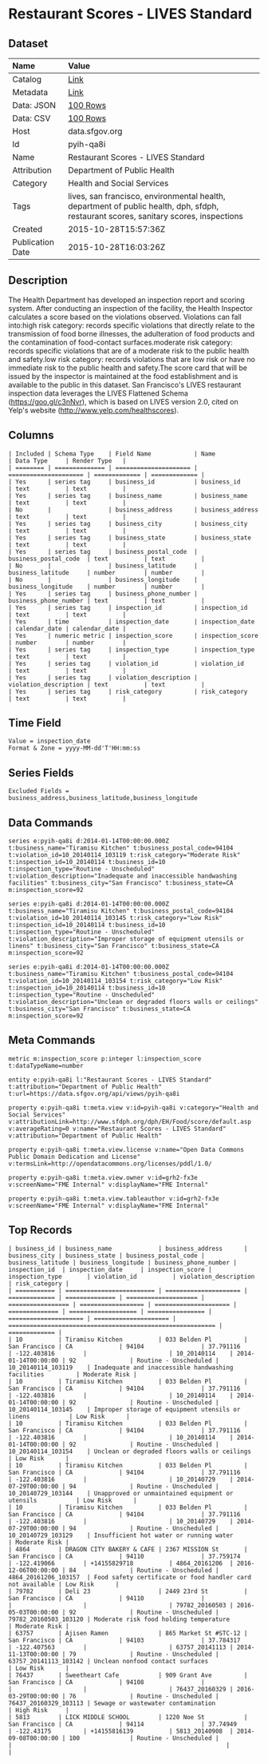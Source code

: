 # Restaurant Scores - LIVES Standard

## Dataset

| Name | Value |
| :--- | :---- |
| Catalog | [Link](https://catalog.data.gov/dataset/food-inspections-lives-standard) |
| Metadata | [Link](https://data.sfgov.org/api/views/pyih-qa8i) |
| Data: JSON | [100 Rows](https://data.sfgov.org/api/views/pyih-qa8i/rows.json?max_rows=100) |
| Data: CSV | [100 Rows](https://data.sfgov.org/api/views/pyih-qa8i/rows.csv?max_rows=100) |
| Host | data.sfgov.org |
| Id | pyih-qa8i |
| Name | Restaurant Scores - LIVES Standard |
| Attribution | Department of Public Health |
| Category | Health and Social Services |
| Tags | lives, san francisco, environmental health, department of public health, dph, sfdph, restaurant scores, sanitary scores, inspections |
| Created | 2015-10-28T15:57:36Z |
| Publication Date | 2015-10-28T16:03:26Z |

## Description

The Health Department has developed an inspection report and scoring system. After conducting an inspection of the facility, the Health Inspector calculates a score based on the violations observed. Violations can fall into:high risk category: records specific violations that directly relate to the transmission of food borne illnesses, the adulteration of food products and the contamination of food-contact surfaces.moderate risk category: records specific violations that are of a moderate risk to the public health and safety.low risk category: records violations that are low risk or have no immediate risk to the public health and safety.The score card that will be issued by the inspector is maintained at the food establishment and is available to the public in this dataset.
San Francisco's LIVES restaurant inspection data leverages the LIVES Flattened Schema (https://goo.gl/c3nNvr), which is based on LIVES version 2.0, cited on Yelp's website (http://www.yelp.com/healthscores).

## Columns

```ls
| Included | Schema Type    | Field Name            | Name                  | Data Type     | Render Type   |
| ======== | ============== | ===================== | ===================== | ============= | ============= |
| Yes      | series tag     | business_id           | business_id           | text          | text          |
| Yes      | series tag     | business_name         | business_name         | text          | text          |
| No       |                | business_address      | business_address      | text          | text          |
| Yes      | series tag     | business_city         | business_city         | text          | text          |
| Yes      | series tag     | business_state        | business_state        | text          | text          |
| Yes      | series tag     | business_postal_code  | business_postal_code  | text          | text          |
| No       |                | business_latitude     | business_latitude     | number        | number        |
| No       |                | business_longitude    | business_longitude    | number        | number        |
| Yes      | series tag     | business_phone_number | business_phone_number | text          | text          |
| Yes      | series tag     | inspection_id         | inspection_id         | text          | text          |
| Yes      | time           | inspection_date       | inspection_date       | calendar_date | calendar_date |
| Yes      | numeric metric | inspection_score      | inspection_score      | number        | number        |
| Yes      | series tag     | inspection_type       | inspection_type       | text          | text          |
| Yes      | series tag     | violation_id          | violation_id          | text          | text          |
| Yes      | series tag     | violation_description | violation_description | text          | text          |
| Yes      | series tag     | risk_category         | risk_category         | text          | text          |
```

## Time Field

```ls
Value = inspection_date
Format & Zone = yyyy-MM-dd'T'HH:mm:ss
```

## Series Fields

```ls
Excluded Fields = business_address,business_latitude,business_longitude
```

## Data Commands

```ls
series e:pyih-qa8i d:2014-01-14T00:00:00.000Z t:business_name="Tiramisu Kitchen" t:business_postal_code=94104 t:violation_id=10_20140114_103119 t:risk_category="Moderate Risk" t:inspection_id=10_20140114 t:business_id=10 t:inspection_type="Routine - Unscheduled" t:violation_description="Inadequate and inaccessible handwashing facilities" t:business_city="San Francisco" t:business_state=CA m:inspection_score=92

series e:pyih-qa8i d:2014-01-14T00:00:00.000Z t:business_name="Tiramisu Kitchen" t:business_postal_code=94104 t:violation_id=10_20140114_103145 t:risk_category="Low Risk" t:inspection_id=10_20140114 t:business_id=10 t:inspection_type="Routine - Unscheduled" t:violation_description="Improper storage of equipment utensils or linens" t:business_city="San Francisco" t:business_state=CA m:inspection_score=92

series e:pyih-qa8i d:2014-01-14T00:00:00.000Z t:business_name="Tiramisu Kitchen" t:business_postal_code=94104 t:violation_id=10_20140114_103154 t:risk_category="Low Risk" t:inspection_id=10_20140114 t:business_id=10 t:inspection_type="Routine - Unscheduled" t:violation_description="Unclean or degraded floors walls or ceilings" t:business_city="San Francisco" t:business_state=CA m:inspection_score=92
```

## Meta Commands

```ls
metric m:inspection_score p:integer l:inspection_score t:dataTypeName=number

entity e:pyih-qa8i l:"Restaurant Scores - LIVES Standard" t:attribution="Department of Public Health" t:url=https://data.sfgov.org/api/views/pyih-qa8i

property e:pyih-qa8i t:meta.view v:id=pyih-qa8i v:category="Health and Social Services" v:attributionLink=http://www.sfdph.org/dph/EH/Food/score/default.asp v:averageRating=0 v:name="Restaurant Scores - LIVES Standard" v:attribution="Department of Public Health"

property e:pyih-qa8i t:meta.view.license v:name="Open Data Commons Public Domain Dedication and License" v:termsLink=http://opendatacommons.org/licenses/pddl/1.0/

property e:pyih-qa8i t:meta.view.owner v:id=grh2-fx3e v:screenName="FME Internal" v:displayName="FME Internal"

property e:pyih-qa8i t:meta.view.tableauthor v:id=grh2-fx3e v:screenName="FME Internal" v:displayName="FME Internal"
```

## Top Records

```ls
| business_id | business_name             | business_address      | business_city | business_state | business_postal_code | business_latitude | business_longitude | business_phone_number | inspection_id  | inspection_date     | inspection_score | inspection_type       | violation_id          | violation_description                                      | risk_category | 
| =========== | ========================= | ===================== | ============= | ============== | ==================== | ================= | ================== | ===================== | ============== | =================== | ================ | ===================== | ===================== | ========================================================== | ============= | 
| 10          | Tiramisu Kitchen          | 033 Belden Pl         | San Francisco | CA             | 94104                | 37.791116         | -122.403816        |                       | 10_20140114    | 2014-01-14T00:00:00 | 92               | Routine - Unscheduled | 10_20140114_103119    | Inadequate and inaccessible handwashing facilities         | Moderate Risk | 
| 10          | Tiramisu Kitchen          | 033 Belden Pl         | San Francisco | CA             | 94104                | 37.791116         | -122.403816        |                       | 10_20140114    | 2014-01-14T00:00:00 | 92               | Routine - Unscheduled | 10_20140114_103145    | Improper storage of equipment utensils or linens           | Low Risk      | 
| 10          | Tiramisu Kitchen          | 033 Belden Pl         | San Francisco | CA             | 94104                | 37.791116         | -122.403816        |                       | 10_20140114    | 2014-01-14T00:00:00 | 92               | Routine - Unscheduled | 10_20140114_103154    | Unclean or degraded floors walls or ceilings               | Low Risk      | 
| 10          | Tiramisu Kitchen          | 033 Belden Pl         | San Francisco | CA             | 94104                | 37.791116         | -122.403816        |                       | 10_20140729    | 2014-07-29T00:00:00 | 94               | Routine - Unscheduled | 10_20140729_103144    | Unapproved or unmaintained equipment or utensils           | Low Risk      | 
| 10          | Tiramisu Kitchen          | 033 Belden Pl         | San Francisco | CA             | 94104                | 37.791116         | -122.403816        |                       | 10_20140729    | 2014-07-29T00:00:00 | 94               | Routine - Unscheduled | 10_20140729_103129    | Insufficient hot water or running water                    | Moderate Risk | 
| 4864        | DRAGON CITY BAKERY & CAFE | 2367 MISSION St       | San Francisco | CA             | 94110                | 37.759174         | -122.419066        | +14155829718          | 4864_20161206  | 2016-12-06T00:00:00 | 84               | Routine - Unscheduled | 4864_20161206_103157  | Food safety certificate or food handler card not available | Low Risk      | 
| 79782       | Deli 23                   | 2449 23rd St          | San Francisco | CA             | 94110                |                   |                    |                       | 79782_20160503 | 2016-05-03T00:00:00 | 92               | Routine - Unscheduled | 79782_20160503_103120 | Moderate risk food holding temperature                     | Moderate Risk | 
| 63757       | Ajisen Ramen              | 865 Market St #STC-12 | San Francisco | CA             | 94103                | 37.784317         | -122.407563        |                       | 63757_20141113 | 2014-11-13T00:00:00 | 79               | Routine - Unscheduled | 63757_20141113_103142 | Unclean nonfood contact surfaces                           | Low Risk      | 
| 76437       | Sweetheart Cafe           | 909 Grant Ave         | San Francisco | CA             | 94108                |                   |                    |                       | 76437_20160329 | 2016-03-29T00:00:00 | 76               | Routine - Unscheduled | 76437_20160329_103113 | Sewage or wastewater contamination                         | High Risk     | 
| 5813        | LICK MIDDLE SCHOOL        | 1220 Noe St           | San Francisco | CA             | 94114                | 37.74949          | -122.43175         | +14155816139          | 5813_20140908  | 2014-09-08T00:00:00 | 100              | Routine - Unscheduled |                       |                                                            |               | 
```